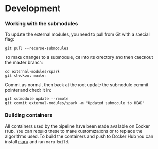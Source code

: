 # Development

### Working with the submodules

To update the external modules, you need to pull from Git with a special flag:

    git pull --recurse-submodules

To make changes to a submodule, cd into its directory and then checkout the master branch:
    
    cd external-modules/spark 
    git checkout master

Commit as normal, then back at the root update the submodule commit pointer and check it in:

    git submodule update --remote
    git commit external-modules/spark -m "Updated submodule to HEAD"

### Building containers

All containers used by the pipeline have been made available on Docker Hub. You can rebuild these to make customizations or to replace the algorithms used. To build the containers and push to Docker Hub you can install [maru](https://github.com/JaneliaSciComp/maru) and run `maru build`.
